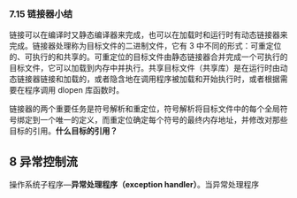 ### 7.15 链接器小结

链接可以在编译时又静态编译器来完成，也可以在加载时和运行时有动态链接器来完成。链接器处理称为目标文件的二进制文件，它有 3 中不同的形式：可重定位的、可执行的和共享的。可重定位的目标文件由静态链接器合并完成一个可执行的目标文件，它可以加载到内存中并执行。共享目标文件（共享库）是在运行时由动态链接器链接和加载的，或者隐含地在调用程序被加载和开始执行时，或者根据需要在程序调用 dlopen 库函数时。

链接器的两个重要任务是符号解析和重定位，符号解析将目标文件中的每个全局符号绑定到一个唯一的定义，而重定位确定每个符号的最终内存地址，并修改对那些目标的引用。**什么目标的引用？**

## 8 异常控制流

操作系统子程序—**异常处理程序（exception handler）**。当异常处理程序

